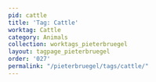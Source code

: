```yaml
---
pid: cattle
title: 'Tag: Cattle'
worktag: Cattle
category: Animals
collection: worktags_pieterbruegel
layout: tagpage_pieterbruegel
order: '027'
permalink: "/pieterbruegel/tags/cattle/"
---
```


